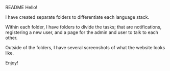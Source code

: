 README
Hello!

I have created separate folders to differentiate each language stack. 

Within each folder, I have folders to divide the tasks; that are notifications, registering a new user, and a page for the admin and user to talk to each other. 

Outside of the folders, I have several screenshots of what the website looks like. 

Enjoy!
